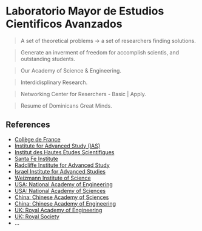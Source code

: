 # Laboratorio Mayor de Estudios Cientificos Avanzados

> A set of theoretical problems → a set of researchers finding solutions.
> 

> Generate an inverment of freedom for accomplish scientis,  and outstanding students.
> 

> Our Academy of Science  & Engineering.
> 

> Interdidisplinary Research.
> 

> Networking Center for Reserchers - Basic | Apply.
> 

> Resume of Dominicans Great Minds.
> 

## References

- [Collège de France](https://www.college-de-france.fr/fr)
- [Institute for Advanced Study (IAS)](https://www.ias.edu/)
- [Institut des Hautes Études Scientifiques](https://www.ihes.fr/)
- [Santa Fe Institute](https://www.santafe.edu/)
- [Radcliffe Institute for Advanced Study](https://www.radcliffe.harvard.edu/)
- [Israel Institute for Advanced Studies](https://iias.huji.ac.il/)
- [Weizmann Institute of Science](https://www.weizmann.ac.il/pages/)
- [USA: National Academy of Engineering](https://www.nae.edu/)
- [USA: National Academy of Sciences](https://www.nasonline.org/)
- [China: Chinese Academy of Sciences](https://english.cas.cn/)
- [China: Chinese Academy of Engineering](https://en.cae.cn/cae/html/en/index.html)
- [UK: Royal Academy of Engineering](https://raeng.org.uk/)
- [UK: Royal Society](https://royalsociety.org/)
- …